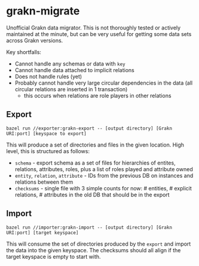# grakn-migrate
Unofficial Grakn data migrator. This is not thoroughly tested or actively maintained at the minute,
but can be very useful for getting some data sets across Grakn versions.

Key shortfalls:
* Cannot handle any schemas or data with `key`
* Cannot handle data attached to implicit relations
* Does not handle rules (yet)
* Probably cannot handle very large circular dependencies in the data (all circular relations are inserted in 1 transaction)
  * this occurs when relations are role players in other relations

## Export

```bazel run //exporter:grakn-export -- [output directory] [Grakn URI:port] [keyspace to export]```

This will produce a set of directories and files in the given location.
High level, this is structured as follows:

* `schema` - export schema as a set of files for hierarchies of entites, relations, attributes, roles, plus a list of roles played and attribute owned
* `entity`, `relation`, `attribute` - IDs from the previous DB on instances and relations between them
* `checksums` - single file with 3 simple counts for now: # entities, # explicit relations, # attributes in the old DB that should be in the export


## Import
```bazel run //importer:grakn-import -- [output directory] [Grakn URI:port] [target keyspace]```


This will consume the set of directories produced by the `export` and 
import the data into the given keyspace. The checksums should all align if
the target keyspace is empty to start with.
